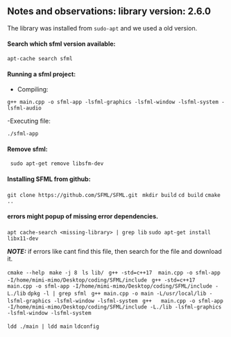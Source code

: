 ## Notes and observations: library version: 2.6.0
The library was installed from ```sudo-apt``` and we used a old version.
#### Search which sfml version available:

```apt-cache search sfml```

#### Running a sfml project:
- Compiling:
```
g++ main.cpp -o sfml-app -lsfml-graphics -lsfml-window -lsfml-system -lsfml-audio 
```
-Executing file:
```
./sfml-app
```
#### Remove sfml:
``` sudo apt-get remove libsfm-dev```

#### Installing SFML from github:
```git clone https://github.com/SFML/SFML.git```
``` mkdir build```
```cd build```
```cmake ..```
#### errors might popup of missing error dependencies.
```apt cache-search <missing-library> | grep lib```
```sudo apt-get install libx11-dev```

**_NOTE:_** if errors like cant find this file, then search for the file and download it.

```cmake --help ```
```make -j 8```
``` ls lib/```
``` g++ -std=c++17  main.cpp -o sfml-app -I/home/mimi-mimo/Desktop/coding/SFML/include```
``` g++ -std=c++17  main.cpp -o sfml-app -I/home/mimi-mimo/Desktop/coding/SFML/include -L./lib```
```dpkg -l | grep sfml```
``` g++ main.cpp -o main -L/usr/local/lib -lsfml-graphics -lsfml-window -lsfml-system```
``` g++   main.cpp -o sfml-app -I/home/mimi-mimo/Desktop/coding/SFML/include -L./lib -lsfml-graphics -lsfml-window -lsfml-system```

```ldd ./main | ldd main```
```ldconfig```